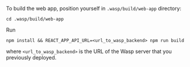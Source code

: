 To build the web app, position yourself in `.wasp/build/web-app` directory:

```
cd .wasp/build/web-app
```

Run

```
npm install && REACT_APP_API_URL=<url_to_wasp_backend> npm run build
```

where `<url_to_wasp_backend>` is the URL of the Wasp server that you previously deployed.
